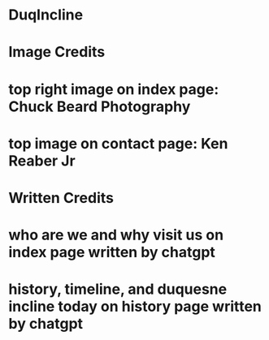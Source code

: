 # DuqIncline
 
# Image Credits
# top right image on index page:  Chuck Beard Photography 
# top image on contact page: Ken Reaber Jr

# Written Credits
# who are we and why visit us on index page written by chatgpt
# history, timeline, and duquesne incline today on history page written by chatgpt